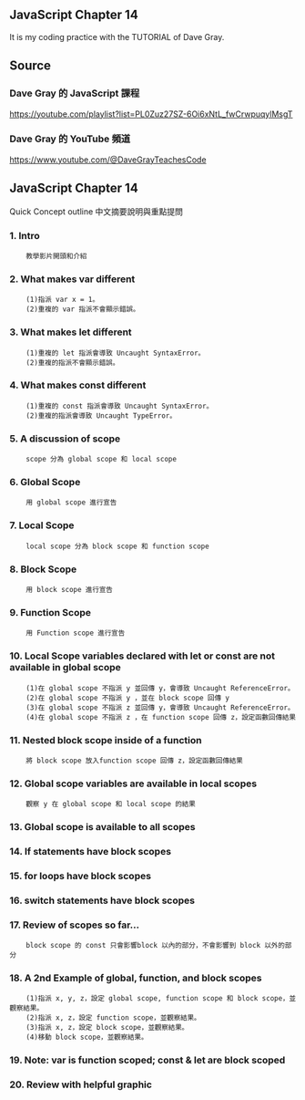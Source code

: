 ## JavaScript Chapter 14
It is my coding practice with the TUTORIAL of Dave Gray. 

## Source
### Dave Gray 的 JavaScript 課程
https://youtube.com/playlist?list=PL0Zuz27SZ-6Oi6xNtL_fwCrwpuqylMsgT

### Dave Gray 的 YouTube 頻道
https://www.youtube.com/@DaveGrayTeachesCode

## JavaScript Chapter 14
   Quick Concept outline
   中文摘要說明與重點提問

###  1. Intro 
        教學影片開頭和介紹

###  2. What makes var different
        (1)指派 var x = 1。
        (2)重複的 var 指派不會顯示錯誤。

###  3. What makes let different
        (1)重複的 let 指派會導致 Uncaught SyntaxError。
        (2)重複的指派不會顯示錯誤。

###  4. What makes const different
        (1)重複的 const 指派會導致 Uncaught SyntaxError。
        (2)重複的指派會導致 Uncaught TypeError。

###  5. A discussion of scope
        scope 分為 global scope 和 local scope

###  6. Global Scope
        用 global scope 進行宣告

###  7. Local Scope
        local scope 分為 block scope 和 function scope

###  8. Block Scope
        用 block scope 進行宣告

###  9. Function Scope
        用 Function scope 進行宣告

### 10. Local Scope variables declared with let or const are not available in global scope
        (1)在 global scope 不指派 y 並回傳 y，會導致 Uncaught ReferenceError。
        (2)在 global scope 不指派 y ，並在 block scope 回傳 y
        (3)在 global scope 不指派 z 並回傳 y，會導致 Uncaught ReferenceError。
        (4)在 global scope 不指派 z ，在 function scope 回傳 z，設定函數回傳結果

### 11. Nested block scope inside of a function
        將 block scope 放入function scope 回傳 z，設定函數回傳結果

### 12. Global scope variables are available in local scopes
        觀察 y 在 global scope 和 local scope 的結果

### 13. Global scope is available to all scopes

### 14. If statements have block scopes

### 15. for loops have block scopes

### 16. switch statements have block scopes

### 17. Review of scopes so far...
        block scope 的 const 只會影響block 以內的部分，不會影響到 block 以外的部分

### 18. A 2nd Example of global, function, and block scopes
        (1)指派 x, y, z，設定 global scope, function scope 和 block scope，並觀察結果。
        (2)指派 x, z，設定 function scope，並觀察結果。
        (3)指派 x, z，設定 block scope，並觀察結果。
        (4)移動 block scope，並觀察結果。

### 19. Note: var is function scoped; const & let are block scoped

### 20. Review with helpful graphic